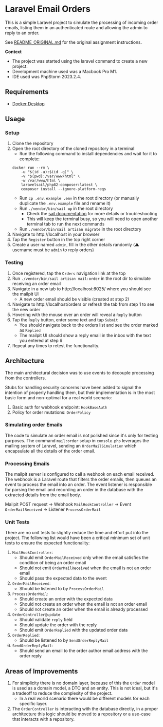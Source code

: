 # Laravel Email Orders

This is a simple Laravel project to simulate the processing of incoming order emails, listing them in an authenticated
route and allowing the admin to reply to an order.

See [README_ORIGINAL.md](./README_ORIGINAL.md) for the original assignment instructions.

**Context**
- The project was started using the laravel command to create a new project.  
- Development machine used was a Macbook Pro M1.
- IDE used was PhpStorm 2023.2.4.

## Requirements

- [Docker Desktop](https://docs.docker.com/engine/install/)

## Usage

### Setup

1. Clone the repository
2. Open the root directory of the cloned repository in a terminal
   - Run the following command to install dependencies and wait for it to complete:
    ```shell
    docker run --rm \
        -u "$(id -u):$(id -g)" \
        -v "$(pwd):/var/www/html" \
        -w /var/www/html \
        laravelsail/php82-composer:latest \
        composer install --ignore-platform-reqs
    ```
   - Run `cp .env.example .env` in the root directory (or manually duplicate the `.env.example` file and rename it)
   - Run `./vendor/bin/sail up` in the root directory
     - Check the [sail documentation](https://laravel.com/docs/10.x/sail) for more details or troubleshooting
     - This will keep the terminal busy, so you will need to open another terminal tab to run the next commands
   - Run `./vendor/bin/sail artisan migrate` in the root directory
3. Navigate to http://localhost in your browser
4. Tap the `Register` button in the top right corner
5. Create a user named `admin`, fill in the other details randomly (⚠️ username must be `admin` to reply orders)

### Testing
1. Once registered, tap the `Orders` navigation link at the top
2. Run `./vendor/bin/sail artisan mail:order` in the root dir to simulate receiving an order email
3. Navigate in a new tab to http://localhost:8025/ where you should see the mailpit UI
   - A new order email should be visible (created at step 2)
4. Navigate to http://localhost/orders or refresh the tab from step 1 to see the new order
5. Hovering with the mouse over an order will reveal a `Reply` button
6. Tap the `Reply` button, enter some text and tap `Submit`
   - You should navigate back to the orders list and see the order marked as `Replied`
   - The mailpit UI should show a reply email in the inbox with the text you entered at step 6
7. Repeat any times to retest the functionality.

## Architecture
The main architectural decision was to use events to decouple processing from the controllers.

Stubs for handling security concerns have been added to signal the intention of properly handling them, but
their implementation is in the most basic form and non-optimal for a real world scenario:
1. Basic auth for webhook endpoint: `HookBaseAuth`
2. Policy for order mutations: `OrderPolicy`

### Simulating order Emails

The code to simulate an order email is not polished since it's only for testing purposes. The command `mail:order`
setup in `console.php` leverages the mailing system of Laravel, sending an `OrderMailSimulation` which encapsulate
all the details of the order email.

### Processing Emails

The mailpit server is configured to call a webhook on each email received. The webhook is a Laravel route that
filters the order emails, then queues an event to process the email into an order. The event listener is responsible
for parsing the email and recording an order in the database with the extracted details from the email body.

Mailpit POST request → Webhook `MailHookController` → Event `OrderMailReceived` → Listener `ProcessOrderMail`

### Unit Tests

There are no unit tests to slightly reduce the time and effort put into the project.
The following list would have been a critical minimum set of unit tests to ensure the expected functionality:

1. `MailHookController`:
   - Should emit `OrderMailReceived` only when the email satisfies the condition of being an order email
   - Should not emit `OrderMailReceived` when the email is not an order email
   - Should pass the expected data to the event
2. `OrderMailReceived`:
   - Should be listened to by `ProcessOrderMail`
3. `ProcessOrderMail`:
   - Should create an order with the expected data
   - Should not create an order when the email is not an order email
   - Should not create an order when the email is already processed
4. `OrderController@update`
   - Should validate `reply` field
   - Should update the order with the reply
   - Should emit `OrderReplied` with the updated order data
5. `OrderReplied`:
   - Should be listened to by `SendOrderReplyMail`
6. `SendOrderReplyMail`:
   - Should send an email to the order author email address with the order reply

## Areas of Improvements
1. For simplicity there is no domain layer, because of this the `Order` model is used as a domain model, a DTO
    and an entity. This is not ideal, but it's a tradeoff to reduce the complexity of the project.
   - In a real world scenario there would be different models for each specific layer.
2. The `OrderController` is interacting with the database directly, in a proper architecture this logic should be
    moved to a repository or a use-case that interacts with a repository.
